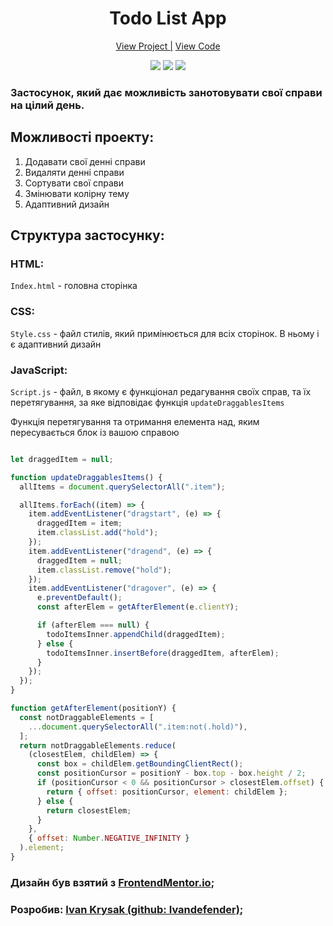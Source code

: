 <h1 align="center">Todo List App</h1>

<div align="center">
    <a href="https://ivandefender.github.io/TodoList-App/">View Project |</a>
    <a href="https://github.com/Ivandefender/TodoList-App/blob/main/js/script.js">View Code</a>
</div>

<p align="center">
<img src="https://img.shields.io/badge/HTML-orange?style=for-the-badge&logo=html&logoColor=orange">
<img src="https://img.shields.io/badge/css-blue?style=for-the-badge&logo=css&logoColor=blue">
<img src="https://img.shields.io/badge/JavaScript-yellow?style=for-the-badge&logo=JavaScript&logoColor=yellow&labelColor=black">
</p>

### **Застосунок, який дає можливість занотовувати свої справи на цілий день.**

## Можливості проекту:

1. Додавати свої денні справи
2. Видаляти денні справи
3. Сортувати свої справи
4. Змінювати колірну тему
5. Адаптивний дизайн

## Структура застосунку:

### HTML:

`Index.html` - головна сторінка

### CSS:

`Style.css` - файл стилів, який примінюється для всіх сторінок. В ньому і є адаптивний дизайн

### JavaScript:

`Script.js` - файл, в якому є функціонал редагування своїх справ, та їх перетягування, за яке відповідає функція `updateDraggablesItems`

Функція перетягування та отримання елемента над, яким пересувається блок із вашою справою

```javascript

let draggedItem = null;

function updateDraggablesItems() {
  allItems = document.querySelectorAll(".item");

  allItems.forEach((item) => {
    item.addEventListener("dragstart", (e) => {
      draggedItem = item;
      item.classList.add("hold");
    });
    item.addEventListener("dragend", (e) => {
      draggedItem = null;
      item.classList.remove("hold");
    });
    item.addEventListener("dragover", (e) => {
      e.preventDefault();
      const afterElem = getAfterElement(e.clientY);

      if (afterElem === null) {
        todoItemsInner.appendChild(draggedItem);
      } else {
        todoItemsInner.insertBefore(draggedItem, afterElem);
      }
    });
  });
}

function getAfterElement(positionY) {
  const notDraggableElements = [
    ...document.querySelectorAll(".item:not(.hold)"),
  ];
  return notDraggableElements.reduce(
    (closestElem, childElem) => {
      const box = childElem.getBoundingClientRect();
      const positionCursor = positionY - box.top - box.height / 2;
      if (positionCursor < 0 && positionCursor > closestElem.offset) {
        return { offset: positionCursor, element: childElem };
      } else {
        return closestElem;
      }
    },
    { offset: Number.NEGATIVE_INFINITY }
  ).element;
}

```

### Дизайн був взятий з [FrontendMentor.io](https://www.frontendmentor.io/challenges/todo-app-Su1_KokOW);

### Розробив: [Ivan Krysak (github: Ivandefender)](https://github.com/Ivandefender);
